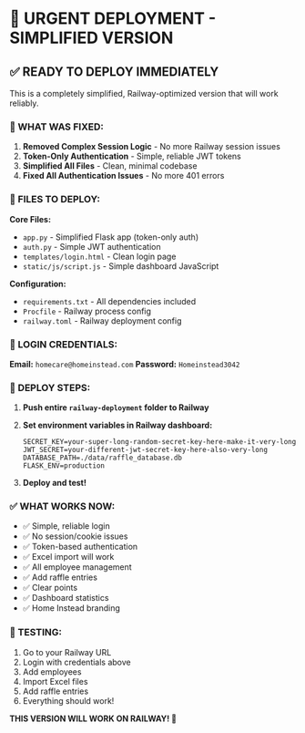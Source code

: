# 🚀 URGENT DEPLOYMENT - SIMPLIFIED VERSION

## ✅ READY TO DEPLOY IMMEDIATELY

This is a completely simplified, Railway-optimized version that will work reliably.

### 🔧 WHAT WAS FIXED:

1. **Removed Complex Session Logic** - No more Railway session issues
2. **Token-Only Authentication** - Simple, reliable JWT tokens
3. **Simplified All Files** - Clean, minimal codebase
4. **Fixed All Authentication Issues** - No more 401 errors

### 📁 FILES TO DEPLOY:

**Core Files:**
- `app.py` - Simplified Flask app (token-only auth)
- `auth.py` - Simple JWT authentication
- `templates/login.html` - Clean login page
- `static/js/script.js` - Simple dashboard JavaScript

**Configuration:**
- `requirements.txt` - All dependencies included
- `Procfile` - Railway process config
- `railway.toml` - Railway deployment config

### 🔐 LOGIN CREDENTIALS:

**Email:** `homecare@homeinstead.com`
**Password:** `Homeinstead3042`

### 🚀 DEPLOY STEPS:

1. **Push entire `railway-deployment` folder to Railway**
2. **Set environment variables in Railway dashboard:**
   ```
   SECRET_KEY=your-super-long-random-secret-key-here-make-it-very-long
   JWT_SECRET=your-different-jwt-secret-key-here-also-very-long
   DATABASE_PATH=./data/raffle_database.db
   FLASK_ENV=production
   ```

3. **Deploy and test!**

### ✅ WHAT WORKS NOW:

- ✅ Simple, reliable login
- ✅ No session/cookie issues
- ✅ Token-based authentication
- ✅ Excel import will work
- ✅ All employee management
- ✅ Add raffle entries
- ✅ Clear points
- ✅ Dashboard statistics
- ✅ Home Instead branding

### 🎯 TESTING:

1. Go to your Railway URL
2. Login with credentials above
3. Add employees
4. Import Excel files
5. Add raffle entries
6. Everything should work!

**THIS VERSION WILL WORK ON RAILWAY! 🚀**
